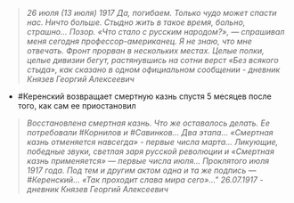 >	_26 июля (13 июля) 1917 Да, погибаем. Только чудо может спасти нас. Ничто больше. Стыдно жить в такое время, больно, страшно... Позор. «Что стало с русским народом?», — спрашивал меня сегодня профессор-американец. Я не знаю, что мне отвечать. Фронт прорван в нескольких местах. Целые полки, целые дивизии бегут, растянувшись на сотни верст «Без всякого стыда», как сказано в одном официальном сообщении - дневник Князев Георгий Алексеевич_
	
* #Керенский возвращает смертную казнь спустя 5 месяцев после того, как сам ее приостановил

> 	_Восстановлена смертная казнь. Что же оставалось делать. Ее потребовали #Корнилов и #Савинков… Два этапа… «Смертная казнь отменяется навсегда» - первые числа марта… Ликующие, победные звуки, светлая заря русской революции и «Смертная казнь применяется» — первые числа июля... Проклятого июля 1917 года. Под тем и другим актом одна и та же подпись — #Керенский... «Так проходит слава мира сего»…" 26.07.1917 - дневник Князев Георгий Алексеевич_


